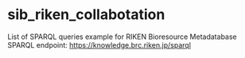 # sib_riken_collabotation

List of SPARQL queries example for RIKEN Bioresource Metadatabase 
SPARQL endpoint: https://knowledge.brc.riken.jp/sparql

